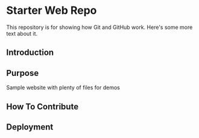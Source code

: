 # Starter Web Repo

This repository is for showing how Git and GitHub work.
Here's some more text about it.

## Introduction

## Purpose

Sample website with plenty of files for demos

## How To Contribute

## Deployment